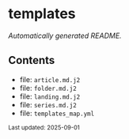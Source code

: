 <!-- templates/folder.md.j2 -->
# templates
_Automatically generated README._

## Contents
- file: `article.md.j2` 
- file: `folder.md.j2` 
- file: `landing.md.j2` 
- file: `series.md.j2` 
- file: `templates_map.yml` 


<sub>Last updated: 2025-09-01</sub>
